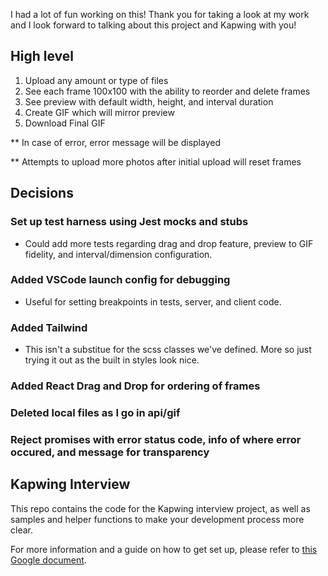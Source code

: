 I had a lot of fun working on this! Thank you for taking a look at my work and I look forward to talking about this project and Kapwing with you!

## High level
1. Upload any amount or type of files
2. See each frame 100x100 with the ability to reorder and delete frames
3. See preview with default width, height, and interval duration
4. Create GIF which will mirror preview
5. Download Final GIF

** In case of error, error message will be displayed

** Attempts to upload more photos after initial upload will reset frames
## Decisions
### Set up test harness using Jest mocks and stubs
- Could add more tests regarding drag and drop feature, preview to GIF fidelity, and interval/dimension configuration.
### Added VSCode launch config for debugging
- Useful for setting breakpoints in tests, server, and client code.
### Added Tailwind
- This isn't a substitue for the scss classes we've defined. More so just trying it out as the built in styles look nice.
### Added React Drag and Drop for ordering of frames
### Deleted local files as I go in api/gif
### Reject promises with error status code, info of where error occured, and message for transparency 

## Kapwing Interview

This repo contains the code for the Kapwing interview project, as well as samples and helper functions to make your development process more clear.

For more information and a guide on how to get set up, please refer to [this Google document](https://docs.google.com/document/d/1f7MpfMQevpiHisR4LlHJLUvprPdp4tepQbx29zW59E0/edit?usp=sharing).

